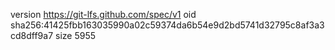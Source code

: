 version https://git-lfs.github.com/spec/v1
oid sha256:41425fbb163035990a02c59374da6b54e9d2bd5741d32795c8af3a3cd8dff9a7
size 5955
